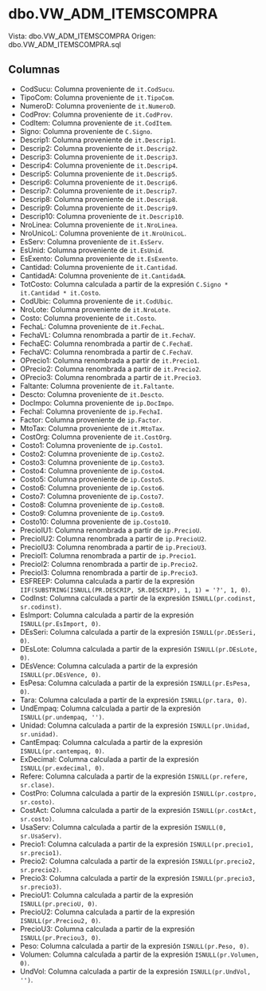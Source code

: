 # dbo.VW_ADM_ITEMSCOMPRA

Vista: dbo.VW_ADM_ITEMSCOMPRA
Origen: dbo.VW_ADM_ITEMSCOMPRA.sql

## Columnas

- CodSucu: Columna proveniente de `it.CodSucu`.
- TipoCom: Columna proveniente de `it.TipoCom`.
- NumeroD: Columna proveniente de `it.NumeroD`.
- CodProv: Columna proveniente de `it.CodProv`.
- CodItem: Columna proveniente de `it.CodItem`.
- Signo: Columna proveniente de `C.Signo`.
- Descrip1: Columna proveniente de `it.Descrip1`.
- Descrip2: Columna proveniente de `it.Descrip2`.
- Descrip3: Columna proveniente de `it.Descrip3`.
- Descrip4: Columna proveniente de `it.Descrip4`.
- Descrip5: Columna proveniente de `it.Descrip5`.
- Descrip6: Columna proveniente de `it.Descrip6`.
- Descrip7: Columna proveniente de `it.Descrip7`.
- Descrip8: Columna proveniente de `it.Descrip8`.
- Descrip9: Columna proveniente de `it.Descrip9`.
- Descrip10: Columna proveniente de `it.Descrip10`.
- NroLinea: Columna proveniente de `it.NroLinea`.
- NroUnicoL: Columna proveniente de `it.NroUnicoL`.
- EsServ: Columna proveniente de `it.EsServ`.
- EsUnid: Columna proveniente de `it.EsUnid`.
- EsExento: Columna proveniente de `it.EsExento`.
- Cantidad: Columna proveniente de `it.Cantidad`.
- CantidadA: Columna proveniente de `it.CantidadA`.
- TotCosto: Columna calculada a partir de la expresión `C.Signo * it.Cantidad * it.Costo`.
- CodUbic: Columna proveniente de `it.CodUbic`.
- NroLote: Columna proveniente de `it.NroLote`.
- Costo: Columna proveniente de `it.Costo`.
- FechaL: Columna proveniente de `it.FechaL`.
- FechaVL: Columna renombrada a partir de `it.FechaV`.
- FechaEC: Columna renombrada a partir de `C.FechaE`.
- FechaVC: Columna renombrada a partir de `C.FechaV`.
- OPrecio1: Columna renombrada a partir de `it.Precio1`.
- OPrecio2: Columna renombrada a partir de `it.Precio2`.
- OPrecio3: Columna renombrada a partir de `it.Precio3`.
- Faltante: Columna proveniente de `it.Faltante`.
- Descto: Columna proveniente de `it.Descto`.
- DocImpo: Columna proveniente de `ip.DocImpo`.
- FechaI: Columna proveniente de `ip.FechaI`.
- Factor: Columna proveniente de `ip.Factor`.
- MtoTax: Columna proveniente de `it.MtoTax`.
- CostOrg: Columna proveniente de `it.CostOrg`.
- Costo1: Columna proveniente de `ip.Costo1`.
- Costo2: Columna proveniente de `ip.Costo2`.
- Costo3: Columna proveniente de `ip.Costo3`.
- Costo4: Columna proveniente de `ip.Costo4`.
- Costo5: Columna proveniente de `ip.Costo5`.
- Costo6: Columna proveniente de `ip.Costo6`.
- Costo7: Columna proveniente de `ip.Costo7`.
- Costo8: Columna proveniente de `ip.Costo8`.
- Costo9: Columna proveniente de `ip.Costo9`.
- Costo10: Columna proveniente de `ip.Costo10`.
- PrecioIU1: Columna renombrada a partir de `ip.PrecioU`.
- PrecioIU2: Columna renombrada a partir de `ip.PrecioU2`.
- PrecioIU3: Columna renombrada a partir de `ip.PrecioU3`.
- PrecioI1: Columna renombrada a partir de `ip.Precio1`.
- PrecioI2: Columna renombrada a partir de `ip.Precio2`.
- PrecioI3: Columna renombrada a partir de `ip.Precio3`.
- ESFREEP: Columna calculada a partir de la expresión `IIF(SUBSTRING(ISNULL(PR.DESCRIP, SR.DESCRIP), 1, 1) = '?', 1, 0)`.
- CodInst: Columna calculada a partir de la expresión `ISNULL(pr.codinst, sr.codinst)`.
- EsImport: Columna calculada a partir de la expresión `ISNULL(pr.EsImport, 0)`.
- DEsSeri: Columna calculada a partir de la expresión `ISNULL(pr.DEsSeri, 0)`.
- DEsLote: Columna calculada a partir de la expresión `ISNULL(pr.DEsLote, 0)`.
- DEsVence: Columna calculada a partir de la expresión `ISNULL(pr.DEsVence, 0)`.
- EsPesa: Columna calculada a partir de la expresión `ISNULL(pr.EsPesa, 0)`.
- Tara: Columna calculada a partir de la expresión `ISNULL(pr.tara, 0)`.
- UndEmpaq: Columna calculada a partir de la expresión `ISNULL(pr.undempaq, '')`.
- Unidad: Columna calculada a partir de la expresión `ISNULL(pr.Unidad, sr.unidad)`.
- CantEmpaq: Columna calculada a partir de la expresión `ISNULL(pr.cantempaq, 0)`.
- ExDecimal: Columna calculada a partir de la expresión `ISNULL(pr.exdecimal, 0)`.
- Refere: Columna calculada a partir de la expresión `ISNULL(pr.refere, sr.clase)`.
- CostPro: Columna calculada a partir de la expresión `ISNULL(pr.costpro, sr.costo)`.
- CostAct: Columna calculada a partir de la expresión `ISNULL(pr.costAct, sr.costo)`.
- UsaServ: Columna calculada a partir de la expresión `ISNULL(0, sr.UsaServ)`.
- Precio1: Columna calculada a partir de la expresión `ISNULL(pr.precio1, sr.precio1)`.
- Precio2: Columna calculada a partir de la expresión `ISNULL(pr.precio2, sr.precio2)`.
- Precio3: Columna calculada a partir de la expresión `ISNULL(pr.precio3, sr.precio3)`.
- PrecioU1: Columna calculada a partir de la expresión `ISNULL(pr.precioU, 0)`.
- PrecioU2: Columna calculada a partir de la expresión `ISNULL(pr.Preciou2, 0)`.
- PrecioU3: Columna calculada a partir de la expresión `ISNULL(pr.Preciou3, 0)`.
- Peso: Columna calculada a partir de la expresión `ISNULL(pr.Peso, 0)`.
- Volumen: Columna calculada a partir de la expresión `ISNULL(pr.Volumen, 0)`.
- UndVol: Columna calculada a partir de la expresión `ISNULL(pr.UndVol, '')`.
